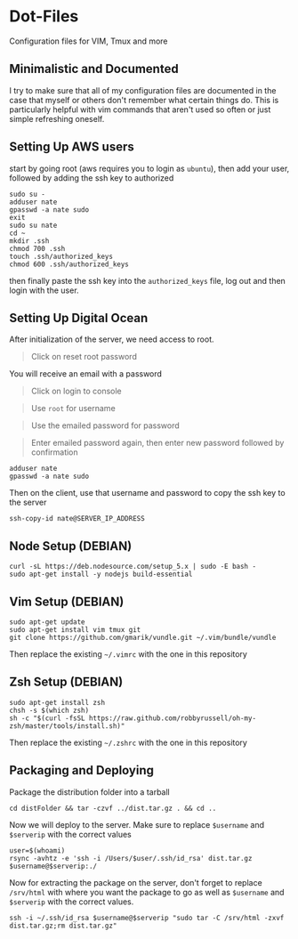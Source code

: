 # Dot-Files
Configuration files for VIM, Tmux and more

## Minimalistic and Documented
I try to make sure that all of my configuration files are documented in the case that myself or others don't remember what certain things do. This is particularly helpful with vim commands that aren't used so often or just simple refreshing oneself.

## Setting Up AWS users
start by going root (aws requires you to login as `ubuntu`), then add your user, followed by adding the ssh key to authorized
```
sudo su -
adduser nate
gpasswd -a nate sudo
exit
sudo su nate
cd ~
mkdir .ssh
chmod 700 .ssh
touch .ssh/authorized_keys
chmod 600 .ssh/authorized_keys
```
then finally paste the ssh key into the `authorized_keys` file, log out and then login with the user.

## Setting Up Digital Ocean

After initialization of the server, we need access to root.

> Click on reset root password

You will receive an email with a password

> Click on login to console

> Use `root` for username

> Use the emailed password for password

> Enter emailed password again, then enter new password followed by confirmation

```
adduser nate
gpasswd -a nate sudo
```

Then on the client, use that username and password to copy the ssh key to the server
```
ssh-copy-id nate@SERVER_IP_ADDRESS
```

## Node Setup (DEBIAN)
```
curl -sL https://deb.nodesource.com/setup_5.x | sudo -E bash -
sudo apt-get install -y nodejs build-essential
```
## Vim Setup (DEBIAN)
```
sudo apt-get update
sudo apt-get install vim tmux git
git clone https://github.com/gmarik/vundle.git ~/.vim/bundle/vundle
```
Then replace the existing `~/.vimrc` with the one in this repository
## Zsh Setup (DEBIAN)
```
sudo apt-get install zsh
chsh -s $(which zsh)
sh -c "$(curl -fsSL https://raw.github.com/robbyrussell/oh-my-zsh/master/tools/install.sh)"
```
Then replace the existing `~/.zshrc` with the one in this repository

## Packaging and Deploying
Package the distribution folder into a tarball
```
cd distFolder && tar -czvf ../dist.tar.gz . && cd ..
```
Now we will deploy to the server. Make sure to replace `$username` and `$serverip` with the correct values
```
user=$(whoami)
rsync -avhtz -e 'ssh -i /Users/$user/.ssh/id_rsa' dist.tar.gz $username@$serverip:./
```
Now for extracting the package on the server, don't forget to replace `/srv/html` with where you want the package to go as well as `$username` and `$serverip` with the correct values.
```
ssh -i ~/.ssh/id_rsa $username@$serverip "sudo tar -C /srv/html -zxvf dist.tar.gz;rm dist.tar.gz"
```

